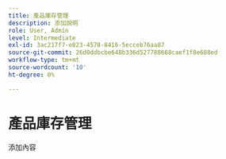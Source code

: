 ```yaml
---
title: 產品庫存管理
description: 添加說明
role: User, Admin
level: Intermediate
exl-id: 3ac217f7-e823-4578-8416-5ecceb76aa87
source-git-commit: 26d0ddbcbe648b336d527788668caef1f8e688ed
workflow-type: tm+mt
source-wordcount: '10'
ht-degree: 0%

---
```


# 產品庫存管理

添加內容
